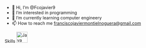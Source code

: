 - 👋 Hi, I’m @Fcojavier9
- 👀 I’m interested in programming
- 🌱 I’m currently learning computer engineery
- 📫 How to reach me franciscojaviermontielnoguera@gmail.com
  
Skills
<a href="https://www.oracle.com/java/" rel="nofollow"><img src="https://raw.githubusercontent.com/danielcranney/readme-generator/main/public/icons/skills/java-colored.svg" width="36" height="36" alt="Java" style="max-width: 100%;"></a>
<!---
Fcojavier9/Fcojavier9 is a ✨ special ✨ repository because its `README.md` (this file) appears on your GitHub profile.
You can click the Preview link to take a look at your changes.
--->
